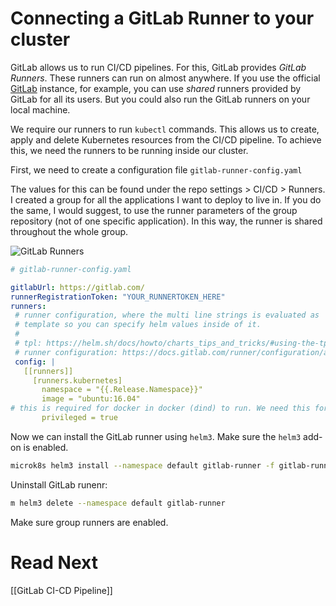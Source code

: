 # Connecting a GitLab Runner to your cluster

GitLab allows us to run CI/CD pipelines. For this, GitLab provides _GitLab
Runners_. These runners can run on almost anywhere. If you use the official
[GitLab](https://gitlab.com) instance, for example, you can use _shared_ runners
provided by GitLab for all its users. But you could also run the GitLab runners
on your local machine.

We require our runners to run `kubectl` commands. This allows us to create,
apply and delete Kubernetes resources from the CI/CD pipeline. To achieve this,
we need the runners to be running inside our cluster.

First, we need to create a configuration file `gitlab-runner-config.yaml`

The values for this can be found under the repo settings > CI/CD > Runners. I
created a group for all the applications I want to deploy to live in. If you do
the same, I would suggest, to use the runner parameters of the group repository
(not of one specific application). In this way, the runner is shared throughout
the whole group.

![GitLab Runners](./attachments/RunnersSetup.png)

```YAML
# gitlab-runner-config.yaml

gitlabUrl: https://gitlab.com/
runnerRegistrationToken: "YOUR_RUNNERTOKEN_HERE"
runners:
 # runner configuration, where the multi line strings is evaluated as
 # template so you can specify helm values inside of it.
 #
 # tpl: https://helm.sh/docs/howto/charts_tips_and_tricks/#using-the-tpl-function
 # runner configuration: https://docs.gitlab.com/runner/configuration/advanced-configuration.html
 config: |
   [[runners]]
     [runners.kubernetes]
       namespace = "{{.Release.Namespace}}"
       image = "ubuntu:16.04"
# this is required for docker in docker (dind) to run. We need this for our CI/CD to build containers.
       privileged = true
```

Now we can install the GitLab runner using `helm3`. Make sure the `helm3` add-on
is enabled.

```bash
microk8s helm3 install --namespace default gitlab-runner -f gitlab-runner-config.yaml gitlab/gitlab-runner
```

Uninstall GitLab runenr:

```bash
m helm3 delete --namespace default gitlab-runner
```

Make sure group runners are enabled.

# Read Next

[[GitLab CI-CD Pipeline]]
